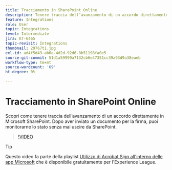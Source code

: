 ```yaml
---
title: Tracciamento in SharePoint Online
description: Tenere traccia dell’avanzamento di un accordo direttamente in Microsoft Sharepoint
feature: Integrations
role: User
topic: Integrations
level: Intermediate
jira: KT-6465
topic-revisit: Integrations
thumbnail: 29767t1.jpg
exl-id: ad4f5d43-ab6a-4d2d-92d6-8b51198fa0e5
source-git-commit: 51d1a59999a7132cb6e47351cc39a93d9a38eaeb
workflow-type: tm+mt
source-wordcount: '69'
ht-degree: 0%

---
```


# Tracciamento in SharePoint Online

Scopri come tenere traccia dell’avanzamento di un accordo direttamente in Microsoft SharePoint. Dopo aver inviato un documento per la firma, puoi monitorarne lo stato senza mai uscire da SharePoint.

>[!VIDEO](https://video.tv.adobe.com/v/29767t1?quality=12&learn=on&hidetitle=true)

>[!TIP]
>
>Questo video fa parte della playlist [Utilizzo di Acrobat Sign all&#39;interno delle app Microsoft](https://experienceleague.adobe.com/it/playlists/acrobat-sign-integrate-microsoft-apps) che è disponibile gratuitamente per l&#39;Experience League.
